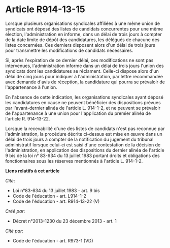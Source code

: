 # Article R914-13-15

Lorsque plusieurs organisations syndicales affiliées à une même union de syndicats ont déposé des listes de candidats
concurrentes pour une même élection, l'administration en informe, dans un délai de trois jours à compter de la date limite de
dépôt des candidatures, les délégués de chacune des listes concernées. Ces derniers disposent alors d'un délai de trois jours
pour transmettre les modifications de candidats nécessaires. 

Si, après l'expiration de ce dernier délai, ces modifications ne sont pas intervenues, l'administration informe dans un délai
de trois jours l'union des syndicats dont les candidatures se réclament. Celle-ci dispose alors d'un délai de cinq jours pour
indiquer à l'administration, par lettre recommandée avec demande d'avis de réception, la candidature qui pourra se prévaloir
de l'appartenance à l'union. 

En l'absence de cette indication, les organisations syndicales ayant déposé les candidatures en cause ne peuvent bénéficier
des dispositions prévues par l'avant-dernier alinéa de l'article L. 914-1-2, et ne peuvent se prévaloir de l'appartenance à
une union pour l'application du premier alinéa de l'article R. 914-13-22.

Lorsque la recevabilité d'une des listes de candidats n'est pas reconnue par l'administration, la procédure décrite ci-dessus
est mise en œuvre dans un délai de trois jours à compter de la notification du jugement du tribunal administratif lorsque
celui-ci est saisi d'une contestation de la décision de l'administration, en application des dispositions du dernier alinéa
de l'article 9 bis de la loi n° 83-634 du 13 juillet 1983 portant droits et obligations des fonctionnaires sous les réserves
mentionnés à l'article L. 914-1-2.

**Liens relatifs à cet article**

_Cite_:

  - Loi n°83-634 du 13 juillet 1983 - art. 9 bis
  - Code de l'éducation - art. L914-1-2
  - Code de l'éducation - art. R914-13-22 (V)

_Créé par_:

  - Décret n°2013-1230 du 23 décembre 2013 - art. 1

_Cité par_:

  - Code de l'éducation - art. R973-1 (VD)
